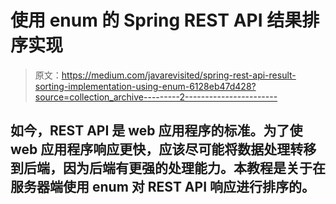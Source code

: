 # 使用 enum 的 Spring REST API 结果排序实现

> 原文：<https://medium.com/javarevisited/spring-rest-api-result-sorting-implementation-using-enum-6128eb47d428?source=collection_archive---------2----------------------->

## 如今，REST API 是 web 应用程序的标准。为了使 web 应用程序响应更快，应该尽可能将数据处理转移到后端，因为后端有更强的处理能力。本教程是关于在服务器端使用 enum 对 REST API 响应进行排序的。